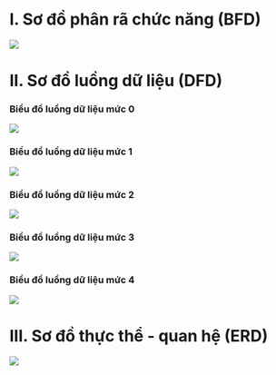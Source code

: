 # I. Sơ đồ phân rã chức năng (BFD)

<p><img src="https://scontent.fsgn2-1.fna.fbcdn.net/v/t34.0-12/20158367_853003191516209_1074604739_n.png?oh=9844b6a5ee43fdaaf63eaec58dcacf4a&oe=596DDDDF"></p>

# II.	Sơ đồ luồng dữ liệu (DFD)

###	Biểu đồ luồng dữ liệu mức 0

<p><img src="https://scontent.fsgn2-1.fna.fbcdn.net/v/t34.0-12/20120939_853004798182715_962837260_n.png?oh=354066eb24df109eca14b3bf9a451bc5&oe=596CC6BA"></p>

###	Biểu đồ luồng dữ liệu mức 1

<p><img src="https://scontent.fsgn2-1.fna.fbcdn.net/v/t34.0-12/20117483_853007131515815_121974639_n.png?oh=1510d0008ecb197d801f92765036a831&oe=596DE3E7"></p>

###	Biểu đồ luồng dữ liệu mức 2

<p><img src="https://scontent.fsgn2-1.fna.fbcdn.net/v/t34.0-12/20117537_853007654849096_1078991068_n.png?oh=de1ca80dd1ff1bf7c654ee7334f9ffc3&oe=596CAF90"></p>

###	Biểu đồ luồng dữ liệu mức 3

<p><img src="https://scontent.fsgn2-1.fna.fbcdn.net/v/t34.0-12/20117471_853018504848011_75265064_n.png?oh=6bfa37ecbee18e163ee8e3b1f14a396c&oe=596DC4DD"></p>

###	Biểu đồ luồng dữ liệu mức 4

<p><img src="https://scontent.fsgn2-1.fna.fbcdn.net/v/t34.0-12/20117293_853022171514311_1646696604_n.png?oh=18d9e0175eeef668c738b8dd4aa3f099&oe=596CB7B9"></p>

# III.	Sơ đồ thực thể - quan hệ (ERD)

<p><img src="https://scontent.fsgn2-1.fna.fbcdn.net/v/t35.0-12/20138135_696387147212790_1298186770_o.png?oh=5329800639246ea9ec6f1ae47e7480b4&oe=596CA982"></p> 

